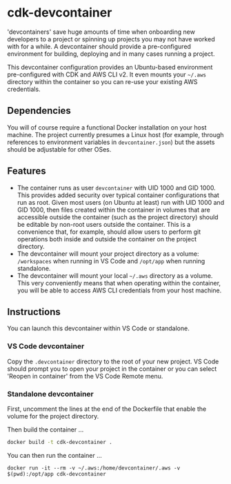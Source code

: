 # cdk-devcontainer

'devcontainers' save huge amounts of time when onboarding new developers to a project or spinning up projects you may not have worked with for a while. A devcontainer should provide a pre-configured environment for building, deploying and in many cases running a project.

This devcontainer configuration provides an Ubuntu-based environment pre-configured with CDK and AWS CLI v2. It even mounts your `~/.aws` directory within the container so you can re-use your existing AWS credentials.

## Dependencies

You will of course require a functional Docker installation on your host machine. The project currently presumes a Linux host (for example, through references to environment variables in `devcontainer.json`) but the assets should be adjustable for other OSes.

## Features

* The container runs as user `devcontainer` with UID 1000 and GID 1000. This provides added security over typical container configurations that run as root. Given most users (on Ubuntu at least) run with UID 1000 and GID 1000, then files created within the container in volumes that are accessible outside the container (such as the project directory) should be editable by non-root users outside the container. This is a convenience that, for example, should allow users to perform git operations both inside and outside the container on the project directory.
* The devcontainer will mount your project directory as a volume: `/workspaces` when running in VS Code and `/opt/app` when running standalone. 
* The devcontainer will mount your local `~/.aws` directory as a volume. This very conveniently means that when operating within the container, you will be able to access AWS CLI credentials from your host machine.

## Instructions 

You can launch this devcontainer within VS Code or standalone.

### VS Code devcontainer

Copy the `.devcontainer` directory to the root of your new project. VS Code should prompt you to open your project in the container or you can select 'Reopen in container' from the VS Code Remote menu.

### Standalone devcontainer

First, uncomment the lines at the end of the Dockerfile that enable the volume for the project directory.

Then build the container ...

```bash
docker build -t cdk-devcontainer .
```

You can then run the container ...

```
docker run -it --rm -v ~/.aws:/home/devcontainer/.aws -v $(pwd):/opt/app cdk-devcontainer
```